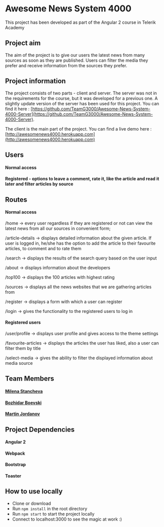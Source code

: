 # Awesome News System 4000
This project has been developed as part of the Angular 2 course in Telerik Academy 

## Project aim
The aim of the project is to give our users the latest news from many sources as soon as they are published. Users can filter the media they prefer and receive information from the sources they prefer.

## Project information
The project consists of two parts - client and server. The server was not in the requirements for the course, but it was developed for a previous one. A slightly update version of the server has been used for this project. You can find it here : [https://github.com/TeamG3000/Awesome-News-System-4000-Server](https://github.com/TeamG3000/Awesome-News-System-4000-Server). 

The client is the main part of the project. You can find a live demo here : [http://awesomenews4000.herokuapp.com](http://awesomenews4000.herokuapp.com)

## Users
#### Normal access 
#### Registered - options to leave a comment, rate it, like the article and read it later and filter articles by source

## Routes
#### Normal access
/home -> every user regardless if they are registered or not can view the latest news from all our sources in convenient form;

/article-details -> displays detailed information about the given article. If user is logged in, he/she has the option to add the article to their favourite articles, to comment and to rate them 

/search -> displays the results of the search query based on the user input

/about -> displays information about the developers

/top100 -> displays the 100 articles with highest rating 

/sources -> displays all the news websites that we are gathering articles from

/register -> displays a form with which a user can register

/login -> gives the functionality to the registered users to log in


#### Registered users
/user/profile -> displays user profile and gives access to the theme settings

/favourite-articles -> displays the articles the user has liked, also a user can filter them by title

/select-media -> gives the ability to filter the displayed information about media source 
## Team Members 
#### [Milena Stancheva](https://github.com/MilStancheva)
#### [Bozhidar Boevski](https://github.com/kjifw)
#### [Martin Jordanov](https://github.com/mkjordanov) 

## Project Dependencies
#### Angular 2
#### Webpack
#### Bootstrap
#### Toaster

## How to use locally
* Clone or download
* Run ```npm install``` in the root directory
* Run ```npm start``` to start the project locally
* Connect to localhost:3000 to see the magic at work :)